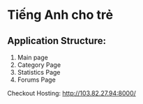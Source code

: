 # Tiếng Anh cho trẻ

## Application Structure:
1. Main page
2. Category Page
3. Statistics Page
4. Forums Page

Checkout Hosting: http://103.82.27.94:8000/
